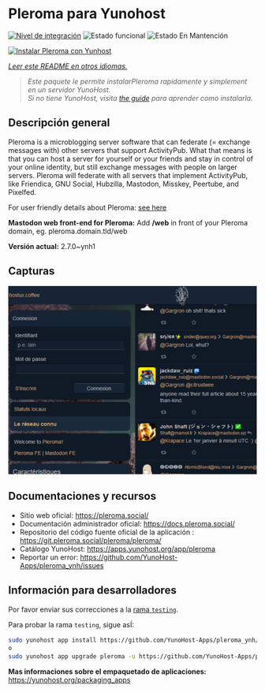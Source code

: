 <!--
Este archivo README esta generado automaticamente<https://github.com/YunoHost/apps/tree/master/tools/readme_generator>
No se debe editar a mano.
-->

# Pleroma para Yunohost

[![Nivel de integración](https://dash.yunohost.org/integration/pleroma.svg)](https://ci-apps.yunohost.org/ci/apps/pleroma/) ![Estado funcional](https://ci-apps.yunohost.org/ci/badges/pleroma.status.svg) ![Estado En Mantención](https://ci-apps.yunohost.org/ci/badges/pleroma.maintain.svg)

[![Instalar Pleroma con Yunhost](https://install-app.yunohost.org/install-with-yunohost.svg)](https://install-app.yunohost.org/?app=pleroma)

*[Leer este README en otros idiomas.](./ALL_README.md)*

> *Este paquete le permite instalarPleroma rapidamente y simplement en un servidor YunoHost.*  
> *Si no tiene YunoHost, visita [the guide](https://yunohost.org/install) para aprender como instalarla.*

## Descripción general

Pleroma is a microblogging server software that can federate (= exchange messages with) other servers that support ActivityPub. What that means is that you can host a server for yourself or your friends and stay in control of your online identity, but still exchange messages with people on larger servers. Pleroma will federate with all servers that implement ActivityPub, like Friendica, GNU Social, Hubzilla, Mastodon, Misskey, Peertube, and Pixelfed.

For user friendly details about Pleroma: [see here](https://blog.soykaf.com/post/what-is-pleroma/)

**Mastodon web front-end for Pleroma:** Add **/web** in front of your Pleroma domain, eg. pleroma.domain.tld/web


**Versión actual:** 2.7.0~ynh1

## Capturas

![Captura de Pleroma](./doc/screenshots/screenshot1.png)

## Documentaciones y recursos

- Sitio web oficial: <https://pleroma.social/>
- Documentación administrador oficial: <https://docs.pleroma.social/>
- Repositorio del código fuente oficial de la aplicación : <https://git.pleroma.social/pleroma/pleroma/>
- Catálogo YunoHost: <https://apps.yunohost.org/app/pleroma>
- Reportar un error: <https://github.com/YunoHost-Apps/pleroma_ynh/issues>

## Información para desarrolladores

Por favor enviar sus correcciones a la [rama `testing`](https://github.com/YunoHost-Apps/pleroma_ynh/tree/testing).

Para probar la rama `testing`, sigue asÍ:

```bash
sudo yunohost app install https://github.com/YunoHost-Apps/pleroma_ynh/tree/testing --debug
o
sudo yunohost app upgrade pleroma -u https://github.com/YunoHost-Apps/pleroma_ynh/tree/testing --debug
```

**Mas informaciones sobre el empaquetado de aplicaciones:** <https://yunohost.org/packaging_apps>
